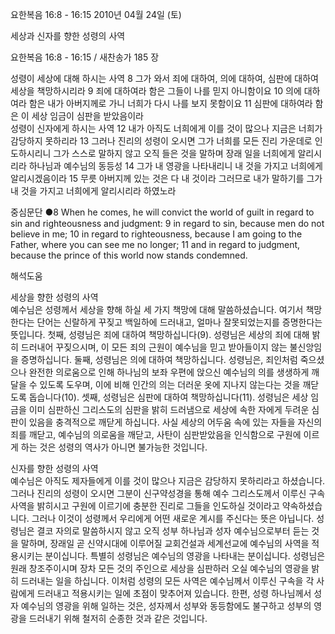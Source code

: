요한복음 16:8 - 16:15 
2010년 04월 24일 (토)

세상과 신자를 향한 성령의 사역



요한복음 16:8 - 16:15 / 새찬송가 185 장


성령이 세상에 대해 하시는 사역
8 그가 와서 죄에 대하여, 의에 대하여, 심판에 대하여 세상을 책망하시리라 9 죄에 대하여라 함은 그들이 나를 믿지 아니함이요 10 의에 대하여라 함은 내가 아버지께로 가니 너희가 다시 나를 보지 못함이요 
11 심판에 대하여라 함은 이 세상 임금이 심판을 받았음이라  
성령이 신자에게 하시는 사역 
12 내가 아직도 너희에게 이를 것이 많으나 지금은 너희가 감당하지 못하리라 13 그러나 진리의 성령이 오시면 그가 너희를 모든 진리 가운데로 인도하시리니 그가 스스로 말하지 않고 오직 들은 것을 말하며 장래 일을 너희에게 알리시리라 
하나님과 예수님의 동등성 
14 그가 내 영광을 나타내리니 내 것을 가지고 너희에게 알리시겠음이라 15 무릇 아버지께 있는 것은 다 내 것이라 그러므로 내가 말하기를 그가 내 것을 가지고 너희에게 알리시리라 하였노라  

중심문단 ●8 When he comes, he will convict the world of guilt in regard to sin and righteousness and judgment: 9 in regard to sin, because men do not believe in me; 10 in regard to righteousness, because I am going to the Father, where you can see me no longer; 
11 and in regard to judgment, because the prince of this world now stands condemned.

해석도움





세상을 향한 성령의 사역  
예수님은 성령께서 세상을 향해 하실 세 가지 책망에 대해 말씀하셨습니다. 여기서 책망한다는 단어는 신랄하게 꾸짖고 백일하에 드러내고, 얼마나 잘못되었는지를 증명한다는 뜻입니다. 첫째, 성령님은 죄에 대하여 책망하십니다(9). 성령님은 세상의 죄에 대해 밝히 드러내어 꾸짖으시며, 이 모든 죄의 근원이 예수님을 믿고 받아들이지 않는 불신앙임을 증명하십니다. 둘째, 성령님은 의에 대하여 책망하십니다. 성령님은, 죄인처럼 죽으셨으나 완전한 의로움으로 인해 하나님의 보좌 우편에 앉으신 예수님의 의를 생생하게 깨달을 수 있도록 도우며, 이에 비해 인간의 의는 더러운 옷에 지나지 않는다는 것을 깨닫도록 돕습니다(10). 셋째, 성령님은 심판에 대하여 책망하십니다(11). 성령님은 세상 임금을 이미 심판하신 그리스도의 심판을 밝히 드러냄으로 세상에 속한 자에게 두려운 심판이 있음을 충격적으로 깨닫게 하십니다. 사실 세상의 어두움 속에 있는 자들을 자신의 죄를 깨닫고, 예수님의 의로움을 깨닫고, 사탄이 심판받았음을 인식함으로 구원에 이르게 하는 것은 성령의 역사가 아니면 불가능한 것입니다.

신자를 향한 성령의 사역  
예수님은 아직도 제자들에게 이를 것이 많으나 지금은 감당하지 못하리라고 하셨습니다. 그러나 진리의 성령이 오시면 그분이 신구약성경을 통해 예수 그리스도께서 이루신 구속사역을 밝히시고 구원에 이르기에 충분한 진리로 그들을 인도하실 것이라고 약속하셨습니다. 그러나 이것이 성령께서 우리에게 어떤 새로운 계시를 주신다는 뜻은 아닙니다. 성령님은 결코 자의로 말씀하시지 않고 오직 성부 하나님과 성자 예수님으로부터 듣는 것을 말하며, 장래일 곧 신약시대에 이루어질 교회건설과 세계선교에 예수님의 사역을 적용시키는 분이십니다. 특별히 성령님은 예수님의 영광을 나타내는 분이십니다. 성령님은 원래 창조주이시며 장차 모든 것의 주인으로 세상을 심판하러 오실 예수님의 영광을 밝히 드러내는 일을 하십니다. 이처럼 성령의 모든 사역은 예수님께서 이루신 구속을 각 사람에게 드러내고 적용시키는 일에 초점이 맞추어져 있습니다. 한편, 성령 하나님께서 성자 예수님의 영광을 위해 일하는 것은, 성자께서 성부와 동등함에도 불구하고 성부의 영광을 드러내기 위해 철저히 순종한 것과 같은 것입니다.